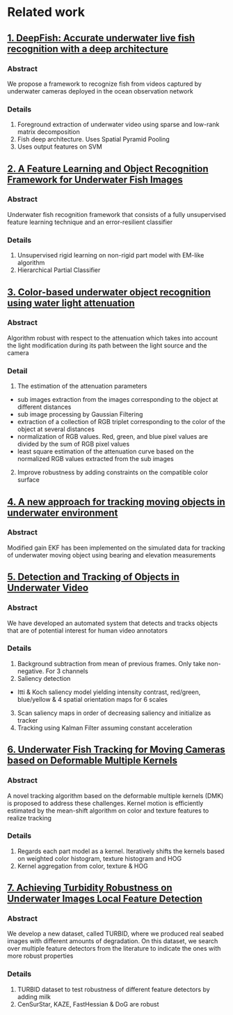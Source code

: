 # Related work

## [1. DeepFish: Accurate underwater live fish recognition with a deep architecture](http://qinhongwei.com/academic/projects/deepfish/deepfish_published.pdf)

### **Abstract**
We propose a framework to recognize fish from videos captured by underwater cameras deployed in
the ocean observation network

### **Details**
1. Foreground extraction of underwater video using sparse and low-rank matrix decomposition
2. Fish deep architecture. Uses Spatial Pyramid Pooling
3. Uses output features on SVM

## [2. A Feature Learning and Object Recognition Framework for Underwater Fish Images](https://434fbd8f-a-62cb3a1a-s-sites.googlegroups.com/site/mengchechuang/files/Chuang_TIP2016.pdf?attachauth=ANoY7cogkIGSFMBzRiJxUkSWHrDpdML7MKzgPdGBmUnyLxkvSYPUZxa_HFDP5EF3JndMopr9nYCC_IF8LdK6u9pxi3AH3gwF9hkwHU6foiEnonIRDdyIc_zmdnw6iyD00IB6MUo1duwoyVPVIBc5RhpEewA_A7-a1XpOshAOc_pVJvXTTmmq-fjYDa29AbWFtiBwvgqPxYgwVhv0hKtz8mESroVN2BEqDCX89jQ4jjWm4e37wc5pwDc%3D&attredirects=0)

### **Abstract**
Underwater fish recognition framework that consists of a fully unsupervised feature learning
technique  and an error-resilient classifier

### **Details**
1. Unsupervised rigid learning on non-rigid part model with EM-like algorithm
2. Hierarchical Partial Classifier

## [3. Color-based underwater object recognition using water light attenuation](http://www.readcube.com/articles/10.1007/s11370-012-0105-3)

### **Abstract**
Algorithm robust with respect to the attenuation which takes into account the light modification
during its path between the light source and the camera

### **Detail**
1. The estimation of the attenuation parameters
 - sub images extraction from the images corresponding to the object at different distances
 - sub image processing by Gaussian Filtering
 - extraction of a collection of RGB triplet corresponding to the color of the object at several distances
 - normalization of RGB values. Red, green, and blue pixel values are divided by the sum of RGB pixel values
 - least square estimation of the attenuation curve based on the normalized RGB values extracted from the sub
 images
2. Improve robustness by adding constraints on the compatible color surface

## [4. A new approach for tracking moving objects in underwater environment](http://www.currentscience.ac.in/Volumes/110/07/1315.pdf)

### **Abstract**
Modified gain EKF has been implemented on the simulated data for tracking of underwater moving object using
bearing and elevation measurements

## [5. Detection and Tracking of Objects in Underwater Video](https://www.researchgate.net/publication/4082165_Detection_and_tracking_of_objects_in_underwater_video)

### **Abstract**
We have developed an automated system that detects and tracks objects that are of potential
interest for human video annotators

### **Details**
1. Background subtraction from mean of previous frames. Only take non-negative. For 3 channels
2. Saliency detection
 - Itti & Koch saliency model yielding intensity contrast, red/green, blue/yellow & 4 spatial
 orientation maps for 6 scales
3. Scan saliency maps in order of decreasing saliency and initialize as tracker
4. Tracking using Kalman Filter assuming constant acceleration

## [6. Underwater Fish Tracking for Moving Cameras based on Deformable Multiple Kernels](https://arxiv.org/pdf/1603.01695v1.pdf)

### **Abstract**
A novel tracking algorithm based on the deformable multiple kernels (DMK) is proposed to
address these challenges. Kernel motion is efficiently estimated by the mean-shift algorithm on
color and texture features to realize tracking

### **Details**
1. Regards each part model as a kernel. Iteratively shifts the kernels based on weighted color
histogram, texture histogram and HOG
2. Kernel aggregation from color, texture & HOG

## [7. Achieving Turbidity Robustness on Underwater Images Local Feature Detection](http://www.bmva.org/bmvc/2015/papers/paper154/paper154.pdf)

### **Abstract** ###
We develop a new dataset, called TURBID, where we produced real seabed images with different
amounts of degradation. On this dataset, we search over multiple feature detectors from the
literature to indicate the ones with more robust properties

### **Details** ###
1. TURBID dataset to test robustness of different feature detectors by adding milk
2. CenSurStar, KAZE, FastHessian & DoG are robust
